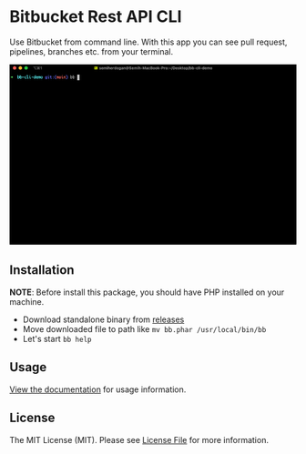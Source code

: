 # Bitbucket Rest API CLI

Use Bitbucket from command line. With this app you can see pull request, pipelines, branches etc. from your terminal.

![Bitbucket CLI](ss.gif)

## Installation

__NOTE__: Before install this package, you should have PHP installed on your machine.

* Download standalone binary from [releases](https://github.com/bb-cli/bb-cli/releases)
* Move downloaded file to path like `mv bb.phar /usr/local/bin/bb`
* Let's start `bb help`

## Usage

[View the documentation](https://bb-cli.github.io) for usage information.

## License

The MIT License (MIT). Please see [License File](LICENSE) for more information.
